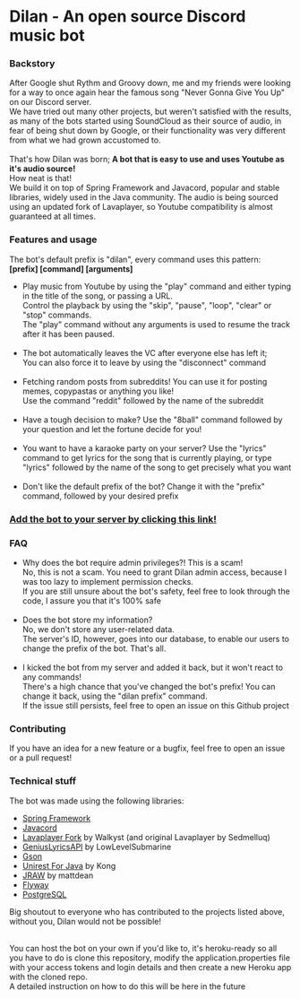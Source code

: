<h1> Dilan - An open source Discord music bot</h1>

<h3>Backstory</h3>
After Google shut Rythm and Groovy down, me and my friends were looking for a way to once again hear the famous song "Never Gonna Give You Up" on our Discord server. <br>
We have tried out many other projects, but weren't satisfied with the results, as many of the bots started using SoundCloud as their source of audio, in fear of being shut down by Google, or their functionality was very different from what we had grown accustomed to. <br> <br>
That's how Dilan was born; <b>A bot that is easy to use and uses Youtube as it's audio source!</b> <br> How neat is that! <br>
We build it on top of Spring Framework and Javacord, popular and stable libraries, widely used in the Java community.
The audio is being sourced using an updated fork of Lavaplayer, so Youtube compatibility is almost guaranteed at all times.

<h3>Features and usage</h3>

The bot's default prefix is "dilan", every command uses this pattern: <br>
<b>[prefix] [command] [arguments]</b>

<ul>
<li>
    Play music from Youtube by using the "play" command and either typing in the title of the song, or passing a URL. <br>
    Control the playback by using the "skip", "pause", "loop", "clear" or "stop" commands. <br>
    The "play" command without any arguments is used to resume the track after it has been paused.
</li>
<br>
<li>
    The bot automatically leaves the VC after everyone else has left it; <br>
    You can also force it to leave by using the "disconnect" command
</li>
<br>
<li>
    Fetching random posts from subreddits! You can use it for posting memes, copypastas or anything you like! <br>
    Use the command "reddit" followed by the name of the subreddit
</li>
<br>
<li>
    Have a tough decision to make? Use the "8ball" command followed by your question and let the fortune decide for you!
</li>
<br>
<li>
    You want to have a karaoke party on your server? Use the "lyrics" command to get lyrics for the song that is currently playing, or type "lyrics" followed by the name of the song to get precisely what you want
</li>
<br>
<li>
    Don't like the default prefix of the bot? Change it with the "prefix" command, followed by your desired prefix
</li>

</ul>

<h3>
<a href="https://discord.com/api/oauth2/authorize?client_id=913511878523752519&permissions=8&scope=bot">Add the bot to your server by clicking this link!</a>
</h3>

<h3>FAQ</h3>
<ul>

<li>
Why does the bot require admin privileges?! This is a scam!<br>
No, this is not a scam. You need to grant Dilan admin access, because I was too lazy to implement permission checks.<br>
If you are still unsure about the bot's safety, feel free to look through the code, I assure you that it's 100% safe<br>

</li>
<br>

<li>
Does the bot store my information?<br>
No, we don't store any user-related data.<br>
The server's ID, however, goes into our database, to enable our users to change the prefix of the bot. That's all.<br>
</li>
<br>

<li>
I kicked the bot from my server and added it back, but it won't react to any commands!<br>
There's a high chance that you've changed the bot's prefix! You can change it back, using the "dilan prefix" command.<br>
If the issue still persists, feel free to open an issue on this Github project
</li>


</ul>

<h3>Contributing</h3>
If you have an idea for a new feature or a bugfix, feel free to open an issue or a pull request!

<h3>Technical stuff</h3>
The bot was made using the following libraries:
<ul>

<li>
<a href="https://spring.io">Spring Framework</a>
</li>

<li>
<a href="https://javacord.org/">Javacord</a>
</li>

<li>
<a href="https://github.com/Walkyst/lavaplayer-fork">Lavaplayer Fork</a> by Walkyst (and original Lavaplayer by Sedmelluq)
</li>

<li>
<a href="https://github.com/LowLevelSubmarine/GeniusLyricsAPI">GeniusLyricsAPI</a> by LowLevelSubmarine
</li>

<li>
<a href="https://github.com/google/gson">Gson</a>
</li>

<li>
<a href="http://kong.github.io/unirest-java/">Unirest For Java</a> by Kong
</li>

<li>
<a href="https://github.com/mattbdean/JRAW">JRAW</a> by mattdean
</li>

<li>
<a href="https://flywaydb.org/">Flyway</a>
</li>

<li>
<a href="https://www.postgresql.org/">PostgreSQL</a>
</li>

</ul>

Big shoutout to everyone who has contributed to the projects listed above, without you, Dilan would not be possible!<br><br>

You can host the bot on your own if you'd like to, it's heroku-ready so all you have to do is clone this repository, modify the application.properties file with your access tokens and login details and then create a new Heroku app with the cloned repo.<br>
A detailed instruction on how to do this will be here in the future
